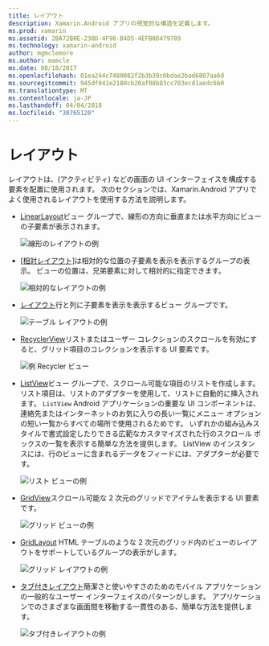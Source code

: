 ```yaml
---
title: レイアウト
description: Xamarin.Android アプリの視覚的な構造を定義します。
ms.prod: xamarin
ms.assetid: 2BA72B0E-230D-4F98-B4D5-4EFB0D479789
ms.technology: xamarin-android
author: mgmclemore
ms.author: mamcle
ms.date: 08/18/2017
ms.openlocfilehash: 01ea244c7480082f2b3b39c0bdae2bad6807aa6d
ms.sourcegitcommit: 945df041e2180cb20af08b83cc703ecd1aedc6b0
ms.translationtype: MT
ms.contentlocale: ja-JP
ms.lasthandoff: 04/04/2018
ms.locfileid: "30765120"
---
```

# <a name="layouts"></a>レイアウト

レイアウトは、(アクティビティ) などの画面の UI インターフェイスを構成する要素を配置に使用されます。 次のセクションでは、Xamarin.Android アプリでよく使用されるレイアウトを使用する方法を説明します。

-   [LinearLayout](~/android/user-interface/layouts/linear-layout.md)ビュー グループで、線形の方向に垂直または水平方向にビューの子要素が表示されます。

    ![線形のレイアウトの例](images/linear-layout.png)

-   [[相対レイアウト]](~/android/user-interface/layouts/relative-layout.md)は相対的な位置の子要素を表示を表示するグループの表示。 ビューの位置は、兄弟要素に対して相対的に指定できます。

    ![相対的なレイアウトの例](images/relative-layout.png)

-   [レイアウト](~/android/user-interface/layouts/table-layout.md)行と列に子要素を表示を表示するビュー グループです。

    ![テーブル レイアウトの例](images/table-layout.png)

-   [RecyclerView](~/android/user-interface/layouts/recycler-view/index.md)リストまたはユーザー コレクションのスクロールを有効にすると、グリッド項目のコレクションを表示する UI 要素です。

    ![例 Recycler ビュー](images/recycler-view.png)

-   [ListView](~/android/user-interface/layouts/list-view/index.md)ビュー グループで、スクロール可能な項目のリストを作成します。 リスト項目は、リストのアダプターを使用して、リストに自動的に挿入されます。 `ListView` Android アプリケーションの重要な UI コンポーネントは、連絡先またはインターネットのお気に入りの長い一覧にメニュー オプションの短い一覧からすべての場所で使用されるためです。 いずれかの組み込みスタイルで書式設定したりできる広範なカスタマイズされた行のスクロール ボックスの一覧を表示する簡単な方法を提供します。 ListView のインスタンスには、行のビューに含まれるデータをフィードには、アダプターが必要です。

    ![リスト ビューの例](images/list-view.png)

-   [GridView](~/android/user-interface/layouts/grid-view.md)スクロール可能な 2 次元のグリッドでアイテムを表示する UI 要素です。

    ![グリッド ビューの例](images/grid-view.png)

-   [GridLayout](~/android/user-interface/layouts/grid-layout.md) HTML テーブルのような 2 次元のグリッド内のビューのレイアウトをサポートしているグループの表示がします。

    ![グリッド レイアウトの例](images/grid-layout.png)

-   [タブ付きレイアウト](~/android/user-interface/layouts/tab-layout/index.md)簡潔さと使いやすさのためのモバイル アプリケーションの一般的なユーザー インターフェイスのパターンがします。 アプリケーションでのさまざまな画面間を移動する一貫性のある、簡単な方法を提供します。

    ![タブ付きレイアウトの例](images/tabbed-layout.png)
 
